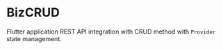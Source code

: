 # BizCRUD

Flutter application REST API integration with CRUD method with `Provider` state management.
